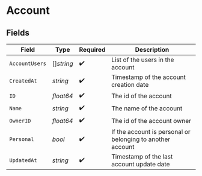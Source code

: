 # Account


## Fields

| Field                                                      | Type                                                       | Required                                                   | Description                                                |
| ---------------------------------------------------------- | ---------------------------------------------------------- | ---------------------------------------------------------- | ---------------------------------------------------------- |
| `AccountUsers`                                             | []*string*                                                 | :heavy_check_mark:                                         | List of the users in the account                           |
| `CreatedAt`                                                | *string*                                                   | :heavy_check_mark:                                         | Timestamp of the account creation date                     |
| `ID`                                                       | *float64*                                                  | :heavy_check_mark:                                         | The id of the account                                      |
| `Name`                                                     | *string*                                                   | :heavy_check_mark:                                         | The name of the account                                    |
| `OwnerID`                                                  | *float64*                                                  | :heavy_check_mark:                                         | The id of the account owner                                |
| `Personal`                                                 | *bool*                                                     | :heavy_check_mark:                                         | If the account is personal or belonging to another account |
| `UpdatedAt`                                                | *string*                                                   | :heavy_check_mark:                                         | Timestamp of the last account update date                  |